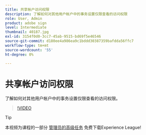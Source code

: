 ```yaml
---
title: 共享帐户访问权限
description: 了解如何对其他用户帐户中的事务设置仅限查看的访问权限
role: User, Admin
product: adobe sign
level: Intermediate
thumbnail: 40187.jpg
exl-id: 3154f0d0-3cc7-45ab-9515-bd69f5e46546
source-git-commit: d180ee4a986ea9c1bddd30387359bafdda56ffc7
workflow-type: tm+mt
source-wordcount: '55'
ht-degree: 0%

---
```


# 共享帐户访问权限

了解如何对其他用户帐户中的事务设置仅限查看的访问权限。

>[!VIDEO](https://video.tv.adobe.com/v/40187?hidetitle=true)

>[!TIP]
>
>本视频为课程的一部分 [管理员的高级任务](https://experienceleague.adobe.com/?recommended=Sign-A-1-2020.1) 免费下载Experience League!
